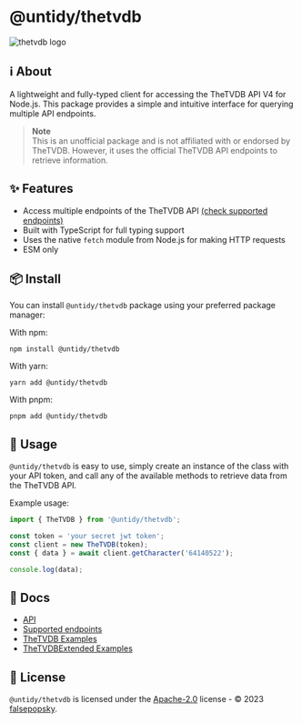 # @untidy/thetvdb

![thetvdb logo](https://github.com/falsepopsky/thetvdb/tree/main/docs/public/favicon.png)

## :information_source: About

A lightweight and fully-typed client for accessing the TheTVDB API V4 for Node.js. This package
provides a simple and intuitive interface for querying multiple API endpoints.

> **Note**  
> This is an unofficial package and is not affiliated with or endorsed by TheTVDB. However, it uses
> the official TheTVDB API endpoints to retrieve information.

## :sparkles: Features

- Access multiple endpoints of the TheTVDB API
  [(check supported endpoints)](https://github.com/falsepopsky/thetvdb/blob/main/docs/endpoints.md)
- Built with TypeScript for full typing support
- Uses the native `fetch` module from Node.js for making HTTP requests
- ESM only

## :package: Install

You can install `@untidy/thetvdb` package using your preferred package manager:

With npm:

```
npm install @untidy/thetvdb
```

With yarn:

```
yarn add @untidy/thetvdb
```

With pnpm:

```
pnpm add @untidy/thetvdb
```

## :beginner: Usage

`@untidy/thetvdb` is easy to use, simply create an instance of the class with your API token, and
call any of the available methods to retrieve data from the TheTVDB API.

Example usage:

```javascript
import { TheTVDB } from '@untidy/thetvdb';

const token = 'your secret jwt token';
const client = new TheTVDB(token);
const { data } = await client.getCharacter('64140522');

console.log(data);
```

## :page_facing_up: Docs

- [API](https://untidy-thetvdb.netlify.app/api)
- [Supported endpoints](https://untidy-thetvdb.netlify.app/guide/supported-endpoints)
- [TheTVDB Examples](https://untidy-thetvdb.netlify.app/api/thetvdb)
- [TheTVDBExtended Examples](https://untidy-thetvdb.netlify.app/api/thetvdb-extended)

## :scroll: License

`@untidy/thetvdb` is licensed under the
[Apache-2.0](https://github.com/falsepopsky/thetvdb/blob/main/LICENSE) license - © 2023
[falsepopsky](https://github.com/falsepopsky).
